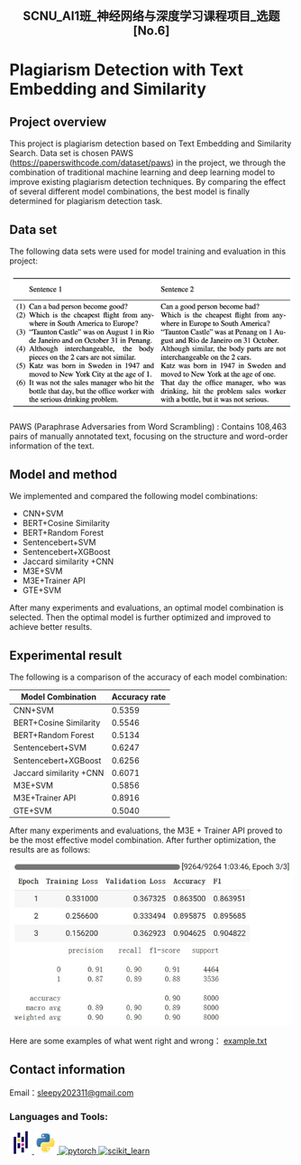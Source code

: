 <h2 align="center">SCNU_AI1班_神经网络与深度学习课程项目_选题[No.6]</h2>

# Plagiarism Detection with Text Embedding and Similarity

## Project overview
This project is plagiarism detection based on Text Embedding and Similarity Search. Data set is chosen PAWS (https://paperswithcode.com/dataset/paws) in the project, we through the combination of traditional machine learning and deep learning model to improve existing plagiarism detection techniques. By comparing the effect of several different model combinations, the best model is finally determined for plagiarism detection task.

## Data set
The following data sets were used for model training and evaluation in this project:

![image](images/PAWS.png)

PAWS (Paraphrase Adversaries from Word Scrambling) : Contains 108,463 pairs of manually annotated text, focusing on the structure and word-order information of the text.

## Model and method
We implemented and compared the following model combinations:

- CNN+SVM
- BERT+Cosine Similarity
- BERT+Random Forest
- Sentencebert+SVM
- Sentencebert+XGBoost
- Jaccard similarity +CNN
- M3E+SVM
- M3E+Trainer API
- GTE+SVM

After many experiments and evaluations, an optimal model combination is selected. Then the optimal model is further optimized and improved to achieve better results.

## Experimental result
The following is a comparison of the accuracy of each model combination:

| Model Combination        | Accuracy rate |
| ------------------------ | ------------- |
| CNN+SVM                  | 0.5359        |
| BERT+Cosine Similarity   | 0.5546        |
| BERT+Random Forest       | 0.5134        |
| Sentencebert+SVM         | 0.6247        |
| Sentencebert+XGBoost     | 0.6256        |
| Jaccard similarity +CNN  | 0.6071        |
| M3E+SVM                  | 0.5856        |
| M3E+Trainer API          | 0.8916        |
| GTE+SVM                  | 0.5040        |

After many experiments and evaluations, the M3E + Trainer API proved to be the most effective model combination. After further optimization, the results are as follows:

![image](images/result.jpg)

Here are some examples of what went right and wrong：
[example.txt](https://github.com/Nana-Juliana/dlclass/blob/main/example.txt)

## Contact information
Email：sleepy202311@gmail.com

<h3 align="left">Languages and Tools:</h3>
<p align="left"> <a href="https://pandas.pydata.org/" target="_blank" rel="noreferrer"> <img src="https://raw.githubusercontent.com/devicons/devicon/2ae2a900d2f041da66e950e4d48052658d850630/icons/pandas/pandas-original.svg" alt="pandas" width="40" height="40"/> </a> <a href="https://www.python.org" target="_blank" rel="noreferrer"> <img src="https://raw.githubusercontent.com/devicons/devicon/master/icons/python/python-original.svg" alt="python" width="40" height="40"/> </a> <a href="https://pytorch.org/" target="_blank" rel="noreferrer"> <img src="https://www.vectorlogo.zone/logos/pytorch/pytorch-icon.svg" alt="pytorch" width="40" height="40"/> </a> <a href="https://scikit-learn.org/" target="_blank" rel="noreferrer"> <img src="https://upload.wikimedia.org/wikipedia/commons/0/05/Scikit_learn_logo_small.svg" alt="scikit_learn" width="40" height="40"/> </a> </p>
